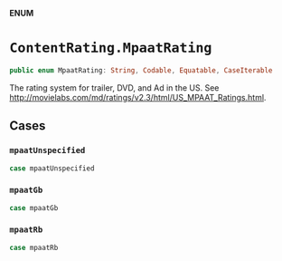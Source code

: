 **ENUM**

# `ContentRating.MpaatRating`

```swift
public enum MpaatRating: String, Codable, Equatable, CaseIterable
```

The rating system for trailer, DVD, and Ad in the US. See http://movielabs.com/md/ratings/v2.3/html/US_MPAAT_Ratings.html.

## Cases
### `mpaatUnspecified`

```swift
case mpaatUnspecified
```

### `mpaatGb`

```swift
case mpaatGb
```

### `mpaatRb`

```swift
case mpaatRb
```
